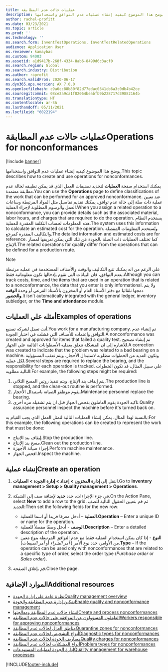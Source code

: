```yaml
---
title: عمليات حالات عدم المطابقة
description: يوضح هذا الموضوع كيفيه إنشاء عمليات عدم التوافق واستخدامها.
author: rachel-profitt
ms.date: 03/23/2021
ms.topic: article
ms.prod: ''
ms.technology: ''
ms.search.form: InventTestOperations, InventTestRelatedOperations
audience: Application User
ms.reviewer: kamaybac
ms.custom: 94003
ms.assetid: a1d9417b-268f-4334-8ab6-8499d6c3acf0
ms.search.region: Global
ms.search.industry: Distribution
ms.author: raprofit
ms.search.validFrom: 2020-06-17
ms.dyn365.ops.version: AX 7.0.0
ms.openlocfilehash: c9a6cc88b80f82d77edac0341cb6a3c0db4b42ce
ms.sourcegitcommit: 08ce2a9ca1f02064beabfb9b228717d39882164b
ms.translationtype: HT
ms.contentlocale: ar-SA
ms.lasthandoff: 05/11/2021
ms.locfileid: "6022194"
---
```

# <a name="operations-for-nonconformances"></a><span data-ttu-id="d5fb8-103">عمليات حالات عدم المطابقة</span><span class="sxs-lookup"><span data-stu-id="d5fb8-103">Operations for nonconformances</span></span>

[!include [banner](../includes/banner.md)]

<span data-ttu-id="d5fb8-104">يوضح هذا الموضوع كيفيه إنشاء عمليات عدم التوافق واستخدامها.</span><span class="sxs-lookup"><span data-stu-id="d5fb8-104">This topic describes how to create and use operations for nonconformances.</span></span>

<span data-ttu-id="d5fb8-105">يمكنك استخدام صفحة **العمليات** لتحديد تصنيفات العمل الذي قد يمكن تطبيقه لحالة عدم مطابقة معتمدة.</span><span class="sxs-lookup"><span data-stu-id="d5fb8-105">You can use the **Operations** page to define classifications of the work that can be performed for an approved nonconformance.</span></span> <span data-ttu-id="d5fb8-106">عند تعيين عملية ذات صلة إلى حالة عدم توافق، يمكنك تقديم تفاصيل مثل المواد المرتبطة وساعات العمل والرسوم المطلوبة لإجراء العملية.</span><span class="sxs-lookup"><span data-stu-id="d5fb8-106">When you assign a related operation to a nonconformance, you can provide details such as the associated material, labor hours, and charges that are required to do the operation.</span></span> <span data-ttu-id="d5fb8-107">يستخدم النظام هذه المعلومات لحساب التكلفة المقدرة للعملية.</span><span class="sxs-lookup"><span data-stu-id="d5fb8-107">The system uses this information to calculate an estimated cost for the operation.</span></span> <span data-ttu-id="d5fb8-108">وتُستخدم المعلومات المفصلة والتكاليف المقدرة كمرجع.</span><span class="sxs-lookup"><span data-stu-id="d5fb8-108">The detailed information and estimated costs are for reference.</span></span> <span data-ttu-id="d5fb8-109">كما تختلف العمليات ذات الصلة بالجودة عن تلك التي يمكن تعريفها لمسار الإنتاج.</span><span class="sxs-lookup"><span data-stu-id="d5fb8-109">The related operations for quality differ from the operations that can be defined for a production route.</span></span>

> [!NOTE]
> <span data-ttu-id="d5fb8-110">علي الرغم من انه يمكنك تتبع التكاليف والوقت والأصناف المستخدمة في عمليه مرتبطة بعدم التوافق، فان البيانات التي تقوم بإدخالها تكون معلوماتية فقط.</span><span class="sxs-lookup"><span data-stu-id="d5fb8-110">Although you can track costs, time, and the items that are used in an operation that is related to a nonconformance, the data that you enter is only informational.</span></span> <span data-ttu-id="d5fb8-111">ولا يتم دمجها تلقائيا مع دفتر الأستاذ العام أو المخزون بالأستاذ الفرعي أو وحدة **الوقت والحضور**.</span><span class="sxs-lookup"><span data-stu-id="d5fb8-111">It isn't automatically integrated with the general ledger, inventory subledger, or the **Time and attendance** module.</span></span>

## <a name="examples-of-operations"></a><span data-ttu-id="d5fb8-112">أمثله علي العمليات</span><span class="sxs-lookup"><span data-stu-id="d5fb8-112">Examples of operations</span></span>

<span data-ttu-id="d5fb8-113">أنت تعمل لشركه تصنيع.</span><span class="sxs-lookup"><span data-stu-id="d5fb8-113">You work for a manufacturing company.</span></span> <span data-ttu-id="d5fb8-114">تم إنشاء عدم التوافق واعتماده للأصناف التي فشلت في اختبار الجودة.</span><span class="sxs-lookup"><span data-stu-id="d5fb8-114">A nonconformance was created and approved for items that failed a quality test.</span></span> <span data-ttu-id="d5fb8-115">تم إنشاء تصحيح للاشاره إلى ان المشكلة تتعلق بعمليه الأسطوانات التالفة علي الجهاز.</span><span class="sxs-lookup"><span data-stu-id="d5fb8-115">A correction was created to indicate that the problem was related to a bad bearing on a machine.</span></span> <span data-ttu-id="d5fb8-116">وتكون العديد من الخطوات مطلوبه لاستبدال الأحجار، ويتم تعقب المسؤولية لكل عمليه.</span><span class="sxs-lookup"><span data-stu-id="d5fb8-116">Several steps are required to replace the bearing, and the responsibility for each operation is tracked.</span></span> <span data-ttu-id="d5fb8-117">علي سبيل المثال، قد تكون الخطوات التالية مطلوبه:</span><span class="sxs-lookup"><span data-stu-id="d5fb8-117">For example, the following steps might be required:</span></span>

1. <span data-ttu-id="d5fb8-118">يتم إيقاف بند الإنتاج، ويتم تنفيذ روتين المسح الثلاثي.</span><span class="sxs-lookup"><span data-stu-id="d5fb8-118">The production line is stopped, and the clean-out routine is performed.</span></span>
1. <span data-ttu-id="d5fb8-119">يقوم موظفو الصيانة باستبدال الأحجار.</span><span class="sxs-lookup"><span data-stu-id="d5fb8-119">Maintenance personnel replace the bearing.</span></span>
1. <span data-ttu-id="d5fb8-120">تاكيد الجودة يقوم العاملون بفحص الجهاز قبل ان يتم تشغيله مره أخرى.</span><span class="sxs-lookup"><span data-stu-id="d5fb8-120">Quality assurance personnel inspect the machine before it's turned back on.</span></span>

<span data-ttu-id="d5fb8-121">بالنسبة لهذا المثال، يمكن إنشاء العمليات التالية لتمثل العمل الذي يجب القيام به:</span><span class="sxs-lookup"><span data-stu-id="d5fb8-121">For this example, the following operations can be created to represent the work that must be done:</span></span>

- <span data-ttu-id="d5fb8-122">إيقاف بند الإنتاج.</span><span class="sxs-lookup"><span data-stu-id="d5fb8-122">Stop the production line.</span></span>
- <span data-ttu-id="d5fb8-123">مسح بند الإنتاج.</span><span class="sxs-lookup"><span data-stu-id="d5fb8-123">Clean out the production line.</span></span>
- <span data-ttu-id="d5fb8-124">إجراء صيانة الأجهزة.</span><span class="sxs-lookup"><span data-stu-id="d5fb8-124">Perform machine maintenance.</span></span>
- <span data-ttu-id="d5fb8-125">افحص الجهاز.</span><span class="sxs-lookup"><span data-stu-id="d5fb8-125">Inspect the machine.</span></span>

## <a name="create-an-operation"></a><span data-ttu-id="d5fb8-126">إنشاء عملية</span><span class="sxs-lookup"><span data-stu-id="d5fb8-126">Create an operation</span></span>

1. <span data-ttu-id="d5fb8-127">انتقل إلى **إدارة المخزون \> إعداد \> إدارة الجودة \> العمليات**.</span><span class="sxs-lookup"><span data-stu-id="d5fb8-127">Go to **Inventory management \> Setup \> Quality management \> Operations**.</span></span>
1. <span data-ttu-id="d5fb8-128">في جزء الإجراءات، حدد **جديد** لإضافة صف إلى الشبكة.</span><span class="sxs-lookup"><span data-stu-id="d5fb8-128">On the Action Pane, select **New** to add a row to the grid.</span></span> <span data-ttu-id="d5fb8-129">ثم قم بتعيين الحقول التالية للصف الجديد:</span><span class="sxs-lookup"><span data-stu-id="d5fb8-129">Then set the following fields for the new row:</span></span>

    - <span data-ttu-id="d5fb8-130">**العملية** – أدخل معرفا فريدا أو اسما للعملية.</span><span class="sxs-lookup"><span data-stu-id="d5fb8-130">**Operation** – Enter a unique ID or name for the operation.</span></span>
    - <span data-ttu-id="d5fb8-131">**الوصف** - أدخل وصفًا مفصلاً للعملية.</span><span class="sxs-lookup"><span data-stu-id="d5fb8-131">**Description** – Enter a detailed description of the operation.</span></span>
    - <span data-ttu-id="d5fb8-132">**النوع** - إذا كان يمكن استخدام العملية فقط مع عدم التوافق المرتبطة بنوع معين من الأوامر، حدد نوع الأمر ( *أمر الشراء* أو *أمر المبيعات*).</span><span class="sxs-lookup"><span data-stu-id="d5fb8-132">**Type** – If the operation can be used only with nonconformances that are related to a specific type of order, select the order type (*Purchase order* or *Sales order*).</span></span>

1. <span data-ttu-id="d5fb8-133">قم بإغلاق الصفحة.</span><span class="sxs-lookup"><span data-stu-id="d5fb8-133">Close the page.</span></span>

## <a name="additional-resources"></a><span data-ttu-id="d5fb8-134">الموارد الإضافية</span><span class="sxs-lookup"><span data-stu-id="d5fb8-134">Additional resources</span></span>

- [<span data-ttu-id="d5fb8-135">نظرة عامة على إدارة الجودة</span><span class="sxs-lookup"><span data-stu-id="d5fb8-135">Quality management overview</span></span>](quality-management-processes.md)
- [<span data-ttu-id="d5fb8-136">تمكين إدارة عدم المطابقة والجودة</span><span class="sxs-lookup"><span data-stu-id="d5fb8-136">Enable quality and nonconformance management</span></span>](enable-quality-management.md)
- [<span data-ttu-id="d5fb8-137">إنشاء حالات عدم المطابقة ومعالجتها</span><span class="sxs-lookup"><span data-stu-id="d5fb8-137">Create and process nonconformances</span></span>](tasks/create-process-non-conformance.md)
- [<span data-ttu-id="d5fb8-138">العاملون المسؤولون عن الموافقة على حالات عدم المطابقة</span><span class="sxs-lookup"><span data-stu-id="d5fb8-138">Workers responsible for approving nonconformances</span></span>](quality-responsible-workers.md)
- [<span data-ttu-id="d5fb8-139">مناطق العزل لحالات عدم المطابقة</span><span class="sxs-lookup"><span data-stu-id="d5fb8-139">Quarantine zones for nonconformances</span></span>](quality-quarantine-zones.md)
- [<span data-ttu-id="d5fb8-140">أنواع التشخيص لحالات عدم المطابقة</span><span class="sxs-lookup"><span data-stu-id="d5fb8-140">Diagnostic types for nonconformances</span></span>](quality-diagnostic-types.md)
- [<span data-ttu-id="d5fb8-141">مصاريف الجودة لحالات عدم المطابقة</span><span class="sxs-lookup"><span data-stu-id="d5fb8-141">Quality charges for nonconformances</span></span>](quality-charges.md)
- [<span data-ttu-id="d5fb8-142">أنواع المشكلات لحالات عدم المطابقة</span><span class="sxs-lookup"><span data-stu-id="d5fb8-142">Problem types for nonconformances</span></span>](quality-operations.md)
- [<span data-ttu-id="d5fb8-143">إدارة الجودة لعمليات المستودعات</span><span class="sxs-lookup"><span data-stu-id="d5fb8-143">Quality management for warehouse processes</span></span>](quality-management-for-warehouses-processes.md)

[!INCLUDE[footer-include](../../includes/footer-banner.md)]

